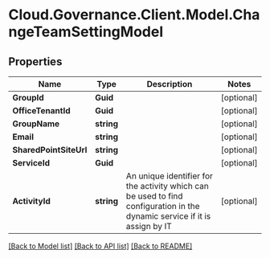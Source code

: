 # Cloud.Governance.Client.Model.ChangeTeamSettingModel
## Properties

Name | Type | Description | Notes
------------ | ------------- | ------------- | -------------
**GroupId** | **Guid** |  | [optional] 
**OfficeTenantId** | **Guid** |  | [optional] 
**GroupName** | **string** |  | [optional] 
**Email** | **string** |  | [optional] 
**SharedPointSiteUrl** | **string** |  | [optional] 
**ServiceId** | **Guid** |  | [optional] 
**ActivityId** | **string** | An unique identifier for the activity which can be used to find configuration in the dynamic service if it is assign by IT | [optional] 

[[Back to Model list]](../README.md#documentation-for-models) [[Back to API list]](../README.md#documentation-for-api-endpoints) [[Back to README]](../README.md)

